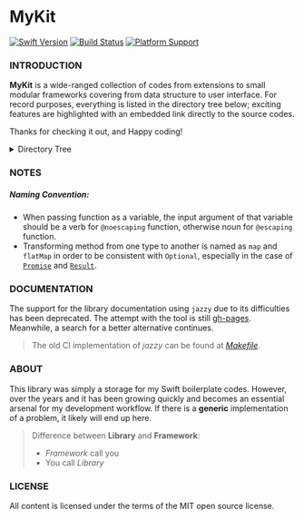 MyKit
=====

[![Swift Version](https://img.shields.io/badge/swift-3.0-orange.svg?style=flat-square)](https://swift.org)  [![Build Status](https://img.shields.io/travis/aquarchitect/MyKit.svg?style=flat-square)](https://travis-ci.org/aquarchitect/MyKit/)  [![Platform Support](https://img.shields.io/badge/platforms-iOS%20%7C%20macOS%20-lightgrey.svg?style=flat-square)](https://developer.apple.com/xcode/download/)

### INTRODUCTION

__MyKit__ is a wide-ranged collection of codes from extensions to small modular frameworks covering from data structure to user interface. For record purposes, everything is listed in the directory tree below; exciting features are highlighted with an embedded link directly to the source codes.

Thanks for checking it out, and Happy coding!

<details><summary>Directory Tree</summary>
<big><pre>
Common/
├── Utilities/
|   ├── [Arbitrary](Sources/Common/Utilities/Arbitrary.swift)
|   ├── Box
|   ├── [Curry](Sources/Common/Utilities/Curry.swift)
|   ├── [Change](Sources/Common/Utilities/Change.swift)
|   ├── [Draw](Sources/Common/Utilities/Draw.swift)
|   ├── [Matrix](Sources/Common/Utilities/Matrix.swift)
|   ├── [Promise](Sources/Common/Utilities/Promise.swift)
|   ├── [Result](Sources/Common/Utilities/Result.swift)
|   ├── [Schedule](Sources/Common/Utilities/Schedule.swift)
|   ├── [Swizzle](Sources/Common/Utilities/Swizzle.swift)
|   └── [Then](Sources/Common/Utilities/Then.swift)
├── Extensions/
|   ├── Native/
|   |   ├── CountableRange+
|   |   ├── [String+](Sources/Common/Extensions/Native/String+.swift)
|   |   ├── [Dictionary+](Sources/Common/Extensions/Native/Dictionary+.swift)
|   |   ├── [Collection+](Sources/Common/Extensions/Native/Collection+.swift)
|   |   ├── AnyIterator+
|   |   └── RangeReplaceableCollection+
|   ├── Foundation/
|   |   ├── Bundle+
|   |   ├── [Date+](Sources/Common/Extensions/Foundation/Date+.swift)
|   |   ├── [DateFormatter+](Sources/Common/Extensions/Foundation/DateFormatter+.swift)
|   |   ├── [Scanner+](Sources/Common/Extensions/Foundation/Scanner+.swift)
|   |   ├── [URLSession+](Sources/Common/Extensions/Foundation/URLSession+.swift)
|   |   ├── [NSLayoutConstraint+](Sources/Common/Extensions/Foundation/NSLayoutConstraint+.swift)
|   |   ├── [NSMutableAttributedString+](Sources/Common/Extensions/Foundation/NSMutableAttributedString+.swift)
|   |   └── NSRange+
|   ├── CoreGraphics/
|   |   ├── CGPoint+
|   |   ├── CGRect+
|   |   └── CGSize+
|   ├── CoreData/
|   |   ├── NSAttributeDescription+
|   |   └── NSRelationshipDescription+
|   └── CloudKit/
|       ├── [CKContainer+](Sources/Common/Extensions/CloudKit/CKContainer+.swift)
|       ├── [CKDatabase+](Sources/Common/Extensions/CloudKit/CKDatabase+.swift)
|       ├── [CKRecord+](Sources/Common/Extensions/CloudKit/CKRecord+.swift)
|       └── [CKRecordID+](Sources/Common/Extensions/CloudKit/CKRecordID+.swift)
└── Frameworks/
    ├── [_FontLoading](Sources/Common/Frameworks/_FontLoading/)
    ├── [_LoremIpsum](Sources/Common/Frameworks/_LoremIpsum/)
    ├── [ActionTrailing](Sources/Common/Frameworks/ActionTrailing/)
    ├── [ColorHexing](Sources/Common/Frameworks/ColorHexing/)
    ├── [CloudKit](Sources/Common/Frameworks/CloudKit/)
    ├── [OpenWeather](Sources/Common/Frameworks/OpenWeather/)
    ├── [SymbolIcon](Sources/Common/Frameworks/SymbolIcon/)
    └── [PersistentStack](Sources/Common/Frameworks/PersistentStack/)
iOS/
├── Extensions/
|   ├── Draw+
|   ├── [UIBezierPath+](Sources/iOS/Extensions/UIBezierPath+.swift)
|   ├── [UICollectionView+](Sources/iOS/Extensions/UICollectionView+.swift)
|   ├── UIEdgeInsets+
|   ├── UILabel+
|   ├── UIScreen+
|   ├── UIScrollView+
|   ├── [UITableView+](Sources/iOS/Extensions/UITableView+.swift)
|   ├── UIView+
|   └── UIViewController+
└── Frameworks/
    ├── [LongPress](Sources/iOS/Frameworks/LongPress/)
    ├── [GrowingText](Sources/iOS/Frameworks/GrowingText/)
    ├── [GenericInterface](Sources/iOS/Frameworks/GenericInterface/) - including table/collection view
    └── [CollectionLayout](Sources/iOS/Frameworks/CollectionLayout/) - including Paraboloid and Snapping
</pre></big>
</details>

### NOTES

##### Naming Convention:

- When passing function as a variable, the input argument of that variable should be a verb for `@noescaping` function, otherwise noun for `@escaping` function.
- Transforming method from one type to another is named as `map` and `flatMap` in order to be consistent with `Optional`, especially in the case of [`Promise`](Sources/Common/Utilities/Promise.swift) and [`Result`](Sources/Common/Utilities/Result.swift).

### DOCUMENTATION

The support for the library documentation using `jazzy` due to its difficulties has been deprecated. The attempt with the tool is still [gh-pages](http://aquarchitect.github.io/MyKit/). Meanwhile, a search for a better alternative continues.

> The old CI implementation of _jazzy_ can be found at [_Makefile_](https://github.com/aquarchitect/MyKit/blob/swift-legacy/Makefile).

### ABOUT

This library was simply a storage for my Swift boilerplate codes. However, over the years and it has been growing quickly and becomes an essential arsenal for my development workflow. If there is a __generic__ implementation of a problem, it likely will end up here.

> Difference between __Library__ and __Framework__:
> - _Framework_ call you
> - You call _Library_

### LICENSE

All content is licensed under the terms of the MIT open source license.
